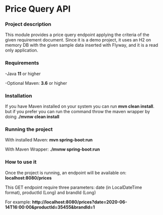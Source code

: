 # Price Query API

### Project description

This module provides a price query endpoint applying the criteria of the given requirement document.
Since it is a demo project, it uses an H2 on memory DB with the given sample data inserted with Flyway, and it is a read only application.

### Requirements

-Java **11** or higher

-Optional Maven: **3.6** or higher


### Installation

If you have Maven installed on your system you can run **mvn clean install**.
but if you prefer you can run the command throw the maven wrapper by doing **./mvnw clean install**

### Running the project

With installed Maven: **mvn spring-boot:run**

With Maven Wrapper: **./mvnw spring-boot:run**


### How to use it

Once the project is running, an endpoint will be available on: **localhost:8080/prices**

This GET endpoint require three parameters: date (in LocalDateTime format), productId (Long) and brandId (Long)

For example: **http://localhost:8080/prices?date=2020-06-14T16:00:00&productId=35455&brandId=1**

